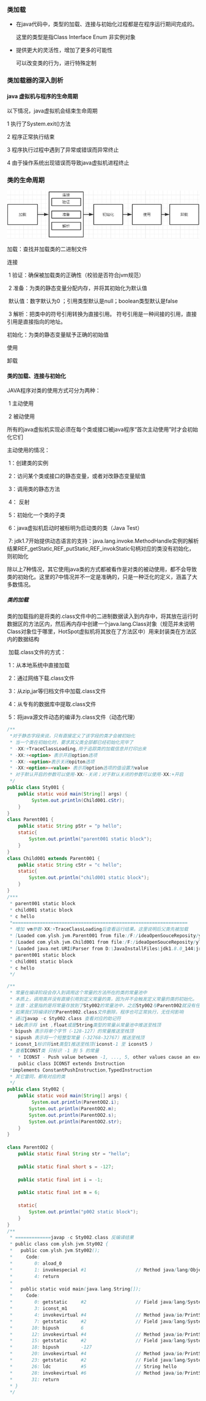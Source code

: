 ### 类加载

- 在java代码中，类型的加载、连接与初始化过程都是在程序运行期间完成的。

  这里的类型是指Class Interface Enum 非实例对象  

- 提供更大的灵活性，增加了更多的可能性  

  可以改变类的行为，进行特殊定制

  

### 类加载器的深入剖析

#### java 虚拟机与程序的生命周期

以下情况，java虚拟机会结束生命周期

1 执行了System.exit()方法

2 程序正常执行结束

3 程序执行过程中遇到了异常或错误而异常终止

4 由于操作系统出现错误而导致java虚拟机进程终止 

### 类的生命周期

![image-20191209204232361](./image/image-20191209204232361.png)

加载：查找并加载类的二进制文件

连接

​	1 验证：确保被加载类的正确性（校验是否符合jvm规范）

​	2 准备：为类的静态变量分配内存，并将其初始化为默认值

​	默认值：数字默认为0 ；引用类型默认是null；boolean类型默认是false

​	3 解析：把类中的符号引用转换为直接引用。 符号引用是一种间接的引用，直接引用是直接指向的地址。

初始化：为类的静态变量赋予正确的初始值

使用

卸载

#### 类的加载、连接与初始化

JAVA程序对类的使用方式可分为两种：

​	1 主动使用

​	2 被动使用

所有的java虚拟机实现必须在每个类或接口被java程序“首次主动使用”时才会初始化它们



主动使用的情况：

​	1：创建类的实例

​	2：访问某个类或接口的静态变量，或者对改静态变量赋值

​	3：调用类的静态方法

​	4： 反射

​	5：初始化一个类的子类

​	6：java虚拟机启动时被标明为启动类的类（Java Test）

​	7: jdk1.7开始提供动态语言的支持：java.lang.invoke.MethodHandle实例的解析结果REF_getStatic,REF_putStatic,REF_invokStatic句柄对应的类没有初始化，则初始化

除以上7种情况，其它使用java类的方式都被看作是对类的被动使用，都不会导致类的初始化。这里的7中情况并不一定是准确的，只是一种泛化的定义，涵盖了大多数情况。

##### 类的加载

​		类的加载指的是将类的.class文件中的二进制数据读入到内存中，将其放在运行时数据区的方法区内，然后再内存中创建一个java.lang.Class对象（规范并未说明Class对象位于哪里，HotSpot虚拟机将其放在了方法区中）用来封装类在方法区内的数据结构

​		加载.class文件的方式：

​			1：从本地系统中直接加载

​			2：通过网络下载.class文件

​			3：从zip,jar等归档文件中加载.class文件

​			4：从专有的数据库中提取.class文件

​			5：将java源文件动态的编译为.class文件（动态代理）

```java
/**
 *对于静态字段来说，只有直接定义了该字段的类才会被初始化
 * 当一个类在初始化时，要求其父类全部都已经初始化完毕了
 * -XX:+TraceClassLoading,用于追踪类的加载信息并打印出来
 * -XX:+<option> 表示开启option选项
 * -XX:-<option>表示关闭opiton选项
 * -XX:<option>=<value> 表示将option选项的值设置为value
 * 对于默认开启的参数可以使用-XX:-关闭；对于默认关闭的参数可以使用-XX:+开启
 */
public class Sty001 {
    public static void main(String[] args) {
         System.out.println(Child001.cStr);
    }
}
class Parent001 {
    public static String pStr = "p hello";
    static{
        System.out.println("parent001 static block");
    }
}
class Child001 extends Parent001 {
    public static String cStr = "c hello";
    static{
        System.out.println("child001 static block");
    }
}
/***
 * parent001 static block
 * child001 static block
 * c hello
 *================================================================
 * 增加 vm参数-XX:+TraceClassLoading后查看运行结果。这里说明后父类先被加载
 * [Loaded com.ylsh.jvm.Parent001 from file:/F:/ideaOpenSouceReposity/ylsh-study/target/classes/]
 * [Loaded com.ylsh.jvm.Child001 from file:/F:/ideaOpenSouceReposity/ylsh-study/target/classes/]
 * [Loaded java.net.URI$Parser from D:\JavaInstallFiles\jdk1.8.0_144\jre\lib\rt.jar]
 * parent001 static block
 * child001 static block
 * c hello
 */
```

```java
/**
 * 常量在编译阶段会存入到调用这个常量的方法所在的类的常量池中
 * 本质上，调用类并没有直接引用到定义常量的类，因为并不会触发定义常量的类的初始化。
 * 注意：这里指的是将常量存放到了Sty002的常量池中，之后Sty002与Parent002就没有任何关系了，
 * 如果我们将编译好的Parent002.class文件删除，程序也可正常执行，无任何影响
 * 通过javap -c Sty002.class 查看对应的助记符
 * idc表示将 int ,float或是String类型的常量从常量池中推送至栈顶
 * bipush 表示将单个字节（-128-127）的常量推送至栈顶
 * sipush 表示将一个短整型常量（-32768-32767）推送至栈顶
 * iconst_1标识将int类型1推送至栈顶(iconst-1 至 iconst5 )
 * 查看ICONST类 只标识 -1 到 5 的常量
 *  * ICONST - Push value between -1, ..., 5, other values cause an exception
    public class ICONST extends Instruction
 *implements ConstantPushInstruction,TypedInstruction
 * 其它雷同，都有对应的类
 */
public class Sty002 {
    public static void main(String[] args) {
         System.out.println(ParentOO2.i);
        System.out.println(ParentOO2.m);
        System.out.println(ParentOO2.s);
        System.out.println(ParentOO2.str);
    }
}

class ParentOO2 {
    public static final String str = "hello";

    public static final short s = -127;

    public static final int i = -1;

    public static final int m = 6;

    static{
        System.out.println("p002 static block");
    }
}
/**
 * =============javap -c Sty002.class 反编译结果
 * public class com.ylsh.jvm.Sty002 {
 *   public com.ylsh.jvm.Sty002();
 *     Code:
 *        0: aload_0
 *        1: invokespecial #1                  // Method java/lang/Object."<init>":()V
 *        4: return
 *
 *   public static void main(java.lang.String[]);
 *     Code:
 *        0: getstatic     #2                  // Field java/lang/System.out:Ljava/io/PrintStream;
 *        3: iconst_m1
 *        4: invokevirtual #4                  // Method java/io/PrintStream.println:(I)V
 *        7: getstatic     #2                  // Field java/lang/System.out:Ljava/io/PrintStream;
 *       10: bipush        6
 *       12: invokevirtual #4                  // Method java/io/PrintStream.println:(I)V
 *       15: getstatic     #2                  // Field java/lang/System.out:Ljava/io/PrintStream;
 *       18: bipush        -127
 *       20: invokevirtual #4                  // Method java/io/PrintStream.println:(I)V
 *       23: getstatic     #2                  // Field java/lang/System.out:Ljava/io/PrintStream;
 *       26: ldc           #5                  // String hello
 *       28: invokevirtual #6                  // Method java/io/PrintStream.println:(Ljava/lang/String;)V
 *       31: return
 * }
 */
```


